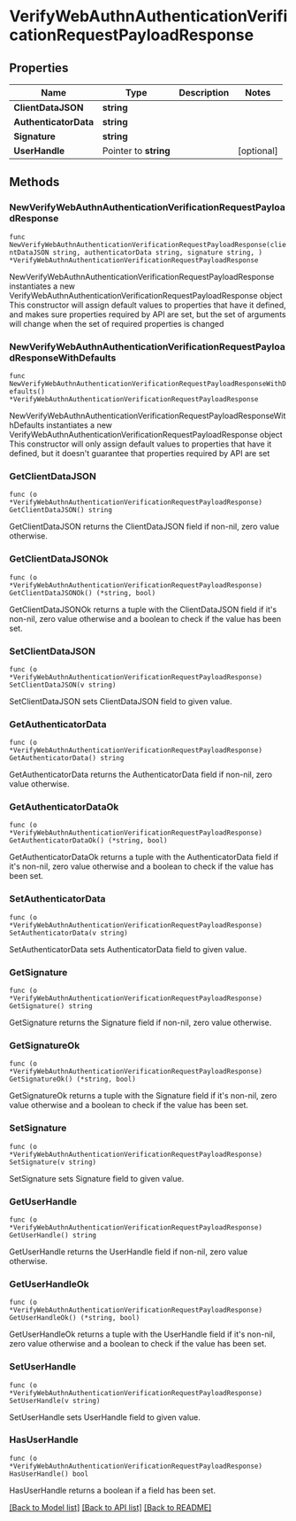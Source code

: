 # VerifyWebAuthnAuthenticationVerificationRequestPayloadResponse

## Properties

Name | Type | Description | Notes
------------ | ------------- | ------------- | -------------
**ClientDataJSON** | **string** |  | 
**AuthenticatorData** | **string** |  | 
**Signature** | **string** |  | 
**UserHandle** | Pointer to **string** |  | [optional] 

## Methods

### NewVerifyWebAuthnAuthenticationVerificationRequestPayloadResponse

`func NewVerifyWebAuthnAuthenticationVerificationRequestPayloadResponse(clientDataJSON string, authenticatorData string, signature string, ) *VerifyWebAuthnAuthenticationVerificationRequestPayloadResponse`

NewVerifyWebAuthnAuthenticationVerificationRequestPayloadResponse instantiates a new VerifyWebAuthnAuthenticationVerificationRequestPayloadResponse object
This constructor will assign default values to properties that have it defined,
and makes sure properties required by API are set, but the set of arguments
will change when the set of required properties is changed

### NewVerifyWebAuthnAuthenticationVerificationRequestPayloadResponseWithDefaults

`func NewVerifyWebAuthnAuthenticationVerificationRequestPayloadResponseWithDefaults() *VerifyWebAuthnAuthenticationVerificationRequestPayloadResponse`

NewVerifyWebAuthnAuthenticationVerificationRequestPayloadResponseWithDefaults instantiates a new VerifyWebAuthnAuthenticationVerificationRequestPayloadResponse object
This constructor will only assign default values to properties that have it defined,
but it doesn't guarantee that properties required by API are set

### GetClientDataJSON

`func (o *VerifyWebAuthnAuthenticationVerificationRequestPayloadResponse) GetClientDataJSON() string`

GetClientDataJSON returns the ClientDataJSON field if non-nil, zero value otherwise.

### GetClientDataJSONOk

`func (o *VerifyWebAuthnAuthenticationVerificationRequestPayloadResponse) GetClientDataJSONOk() (*string, bool)`

GetClientDataJSONOk returns a tuple with the ClientDataJSON field if it's non-nil, zero value otherwise
and a boolean to check if the value has been set.

### SetClientDataJSON

`func (o *VerifyWebAuthnAuthenticationVerificationRequestPayloadResponse) SetClientDataJSON(v string)`

SetClientDataJSON sets ClientDataJSON field to given value.


### GetAuthenticatorData

`func (o *VerifyWebAuthnAuthenticationVerificationRequestPayloadResponse) GetAuthenticatorData() string`

GetAuthenticatorData returns the AuthenticatorData field if non-nil, zero value otherwise.

### GetAuthenticatorDataOk

`func (o *VerifyWebAuthnAuthenticationVerificationRequestPayloadResponse) GetAuthenticatorDataOk() (*string, bool)`

GetAuthenticatorDataOk returns a tuple with the AuthenticatorData field if it's non-nil, zero value otherwise
and a boolean to check if the value has been set.

### SetAuthenticatorData

`func (o *VerifyWebAuthnAuthenticationVerificationRequestPayloadResponse) SetAuthenticatorData(v string)`

SetAuthenticatorData sets AuthenticatorData field to given value.


### GetSignature

`func (o *VerifyWebAuthnAuthenticationVerificationRequestPayloadResponse) GetSignature() string`

GetSignature returns the Signature field if non-nil, zero value otherwise.

### GetSignatureOk

`func (o *VerifyWebAuthnAuthenticationVerificationRequestPayloadResponse) GetSignatureOk() (*string, bool)`

GetSignatureOk returns a tuple with the Signature field if it's non-nil, zero value otherwise
and a boolean to check if the value has been set.

### SetSignature

`func (o *VerifyWebAuthnAuthenticationVerificationRequestPayloadResponse) SetSignature(v string)`

SetSignature sets Signature field to given value.


### GetUserHandle

`func (o *VerifyWebAuthnAuthenticationVerificationRequestPayloadResponse) GetUserHandle() string`

GetUserHandle returns the UserHandle field if non-nil, zero value otherwise.

### GetUserHandleOk

`func (o *VerifyWebAuthnAuthenticationVerificationRequestPayloadResponse) GetUserHandleOk() (*string, bool)`

GetUserHandleOk returns a tuple with the UserHandle field if it's non-nil, zero value otherwise
and a boolean to check if the value has been set.

### SetUserHandle

`func (o *VerifyWebAuthnAuthenticationVerificationRequestPayloadResponse) SetUserHandle(v string)`

SetUserHandle sets UserHandle field to given value.

### HasUserHandle

`func (o *VerifyWebAuthnAuthenticationVerificationRequestPayloadResponse) HasUserHandle() bool`

HasUserHandle returns a boolean if a field has been set.


[[Back to Model list]](../README.md#documentation-for-models) [[Back to API list]](../README.md#documentation-for-api-endpoints) [[Back to README]](../README.md)


